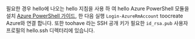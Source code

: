 필요한 경우 hello에 나오는 hello 지침을 사용 하 여 hello Azure PowerShell 모듈을 설치 [Azure PowerShell 가이드](https://docs.microsoft.com/powershell/azureps-cmdlets-docs/), 한 다음 실행 `Login-AzureRmAccount` toocreate Azure와 연결 합니다. 또한 toohave 라는 SSH 공개 키가 필요한 `id_rsa.pub` 사용자 프로필의 hello.ssh 디렉터리에 있습니다.
